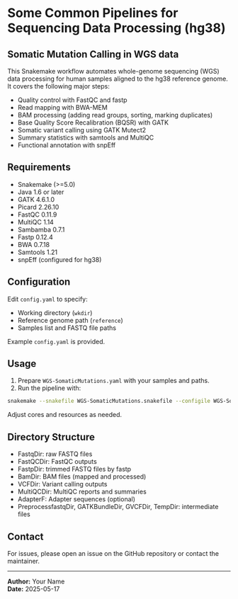 # Some Common Pipelines for Sequencing Data Processing (hg38)

## Somatic Mutation Calling in WGS data

This Snakemake workflow automates whole-genome sequencing (WGS) data processing for human samples aligned to the hg38 reference genome. It covers the following major steps:

- Quality control with FastQC and fastp
- Read mapping with BWA-MEM
- BAM processing (adding read groups, sorting, marking duplicates)
- Base Quality Score Recalibration (BQSR) with GATK
- Somatic variant calling using GATK Mutect2
- Summary statistics with samtools and MultiQC
- Functional annotation with snpEff

## Requirements

- Snakemake (>=5.0)
- Java 1.6 or later
- GATK 4.6.1.0
- Picard 2.26.10
- FastQC 0.11.9
- MultiQC 1.14
- Sambamba 0.7.1
- Fastp 0.12.4
- BWA 0.7.18
- Samtools 1.21
- snpEff (configured for hg38)

## Configuration

Edit `config.yaml` to specify:

- Working directory (`wkdir`)
- Reference genome path (`reference`)
- Samples list and FASTQ file paths

Example `config.yaml` is provided.

## Usage

1. Prepare `WGS-SomaticMutations.yaml` with your samples and paths.
2. Run the pipeline with:

```bash
snakemake --snakefile WGS-SomaticMutations.snakefile --configile WGS-SomaticMutations.yaml --cores 8
```

Adjust cores and resources as needed.

## Directory Structure

- FastqDir: raw FASTQ files
- FastQCDir: FastQC outputs
- FastpDir: trimmed FASTQ files by fastp
- BamDir: BAM files (mapped and processed)
- VCFDir: Variant calling outputs
- MultiQCDir: MultiQC reports and summaries
- AdapterF: Adapter sequences (optional)
- PreprocessfastqDir, GATKBundleDir, GVCFDir, TempDir: intermediate files

## Contact

For issues, please open an issue on the GitHub repository or contact the maintainer.

---

**Author:** Your Name  
**Date:** 2025-05-17
